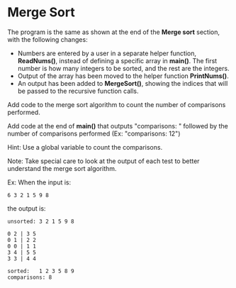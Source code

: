 # Merge Sort

The program is the same as shown at the end of the **Merge sort** section, with the following changes:

- Numbers are entered by a user in a separate helper function, **ReadNums()**, instead of defining a specific array in **main()**. The first number is how many integers to be sorted, and the rest are the integers.
- Output of the array has been moved to the helper function **PrintNums()**.
- An output has been added to **MergeSort()**, showing the indices that will be passed to the recursive function calls.

Add code to the merge sort algorithm to count the number of comparisons performed.

Add code at the end of **main()** that outputs "comparisons: " followed by the number of comparisons performed (Ex: "comparisons: 12")

Hint: Use a global variable to count the comparisons.

Note: Take special care to look at the output of each test to better understand the merge sort algorithm.

Ex: When the input is:

    6 3 2 1 5 9 8

the output is:

    unsorted: 3 2 1 5 9 8

    0 2 | 3 5
    0 1 | 2 2
    0 0 | 1 1
    3 4 | 5 5
    3 3 | 4 4

    sorted:   1 2 3 5 8 9
    comparisons: 8
